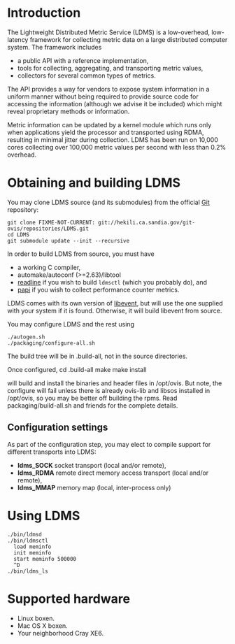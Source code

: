 # Introduction

The Lightweight Distributed Metric Service (LDMS) is a low-overhead, low-latency framework for collecting
metric data on a large distributed computer system.
The framework includes

+ a public API with a reference implementation,
+ tools for collecting, aggregating, and transporting metric values,
+ collectors for several common types of metrics.

The API provides a way for vendors to expose system information in a uniform manner without
being required to provide source code for accessing the information (although we advise it be included)
which might reveal proprietary methods or information.

Metric information can be updated by a kernel module which runs only when applications yield the processor
and transported using RDMA, resulting in minimal jitter during collection.
LDMS has been run on 10,000 cores collecting over 100,000 metric values per second with less than 0.2% overhead.

# Obtaining and building LDMS

You may clone LDMS source (and its submodules) from the official [Git](http://git-scm.com/) repository:

    git clone FIXME-NOT-CURRENT: git://hekili.ca.sandia.gov/git-ovis/repositories/LDMS.git
    cd LDMS
    git submodule update --init --recursive

In order to build LDMS from source, you must have

+ a working C compiler,
+ automake/autoconf (>=2.63)/libtool
+ [readline](http://www.gnu.org/s/readline) if you wish to build `ldmsctl` (which you probably do), and
+ [papi](http://icl.cs.utk.edu/papi/) if you wish to collect performance counter metrics.

LDMS comes with its own version of [libevent](http://libevent.org), but will use the one supplied with your system if it is found.
Otherwise, it will build libevent from source.

You may configure LDMS and the rest using

    ./autogen.sh
    ./packaging/configure-all.sh

The build tree will be in .build-all, not in the source directories.

Once configured,
	cd .build-all
    make
    make install

will build and install the binaries and header files in /opt/ovis.
But note, the configure will fail unless there is already ovis-lib and libsos
installed in /opt/ovis, so you may be better off building the rpms. Read
packaging/build-all.sh and friends for the complete details.

## Configuration settings

As part of the configuration step, you may elect to compile support for different transports into LDMS:

+ **ldms_SOCK** socket transport (local and/or remote),
+ **ldms_RDMA** remote direct memory access transport (local and/or remote),
+ **ldms_MMAP** memory map (local, inter-process only)

# Using LDMS

    ./bin/ldmsd
    ./bin/ldmsctl
      load meminfo
      init meminfo
      start meminfo 500000
      ^D
    ./bin/ldms_ls

# Supported hardware

+ Linux boxen.
+ Mac OS X boxen.
+ Your neighborhood Cray XE6.

